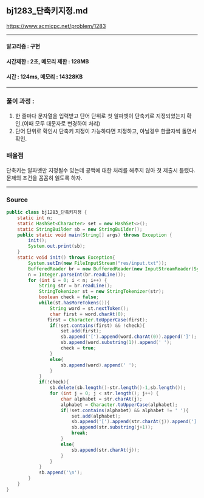 ## bj1283_단축키지정.md

https://www.acmicpc.net/problem/1283

---
#### 알고리즘 : 구현
#### 시간제한 : 2초, 메모리 제한 : 128MB
#### 시간 : 124ms, 메모리 : 14328KB
---
### 풀이 과정 : 
1. 한 줄마다 문자열을 입력받고 단어 단위로 첫 알파벳이 단축키로 지정되었는지 확인.(이때 모두 대문자로 변경하여 처리)
2. 단어 단위로 확인시 단축키 지정이 가능하다면 지정하고, 아닐경우 한글자씩 돌면서 확인.
### 배울점

단축키는 알파벳만 지정될수 있는데 공백에 대한 처리를 해주지 않아 첫 제출시 틀렸다. <br>
문제의 조건을 꼼꼼히 읽도록 하자.

----
### Source
```java
public class bj1283_단축키지정 {
    static int n;
    static HashSet<Character> set = new HashSet<>();
    static StringBuilder sb = new StringBuilder();
    public static void main(String[] args) throws Exception {
        init();
        System.out.print(sb);
    }
    static void init() throws Exception{
        System.setIn(new FileInputStream("res/input.txt"));
        BufferedReader br = new BufferedReader(new InputStreamReader(System.in));
        n = Integer.parseInt(br.readLine());
        for (int i = 0; i < n; i++) {
            String str = br.readLine();
            StringTokenizer st = new StringTokenizer(str);
            boolean check = false;
            while(st.hasMoreTokens()){
                String word = st.nextToken();
                char first = word.charAt(0);
               first = Character.toUpperCase(first);
                if(!set.contains(first) && !check){
                    set.add(first);
                    sb.append('[').append(word.charAt(0)).append(']');
                    sb.append(word.substring(1)).append(' ');
                    check = true;
                }
                else{
                    sb.append(word).append(' ');
                }
            }
            if(!check){
                sb.delete(sb.length()-str.length()-1,sb.length());
                for (int j = 0; j < str.length(); j++) {
                    char alphabet = str.charAt(j);
                    alphabet = Character.toUpperCase(alphabet);
                    if(!set.contains(alphabet) && alphabet != ' '){
                        set.add(alphabet);
                        sb.append('[').append(str.charAt(j)).append(']');
                        sb.append(str.substring(j+1));
                        break;
                    }
                    else{
                        sb.append(str.charAt(j));
                    }
                }
            }
            sb.append('\n');
        }
    }
}

```
